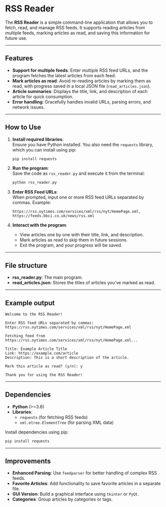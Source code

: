 # RSS Reader

The **RSS Reader** is a simple command-line application that allows you to fetch, read, and manage RSS feeds. It supports reading articles from multiple feeds, marking articles as read, and saving this information for future use.

---

## Features

- **Support for multiple feeds**: Enter multiple RSS feed URLs, and the program fetches the latest articles from each feed.  
- **Mark articles as read**: Avoid re-reading articles by marking them as read, with progress saved in a local JSON file (`read_articles.json`).  
- **Article summaries**: Displays the title, link, and description of each article for quick consumption.  
- **Error handling**: Gracefully handles invalid URLs, parsing errors, and network issues.  

---

## How to Use

1. **Install required libraries**:  
   Ensure you have Python installed. You also need the `requests` library, which you can install using pip:  
   ```bash
   pip install requests
   ```

2. **Run the program**:  
   Save the code as `rss_reader.py` and execute it from the terminal:  
   ```bash
   python rss_reader.py
   ```

3. **Enter RSS Feed URLs**:  
   When prompted, input one or more RSS feed URLs separated by commas. Example:  
   ```
   https://rss.nytimes.com/services/xml/rss/nyt/HomePage.xml, https://feeds.bbci.co.uk/news/rss.xml
   ```

4. **Interact with the program**:  
   - View articles one by one with their title, link, and description.  
   - Mark articles as read to skip them in future sessions.  
   - Exit the program, and your progress will be saved.

---

## File structure

- **rss_reader.py**: The main program.  
- **read_articles.json**: Stores the titles of articles you've marked as read.  

---

## Example output

```
Welcome to the RSS Reader!

Enter RSS feed URLs separated by commas: https://rss.nytimes.com/services/xml/rss/nyt/HomePage.xml

Fetching feed from https://rss.nytimes.com/services/xml/rss/nyt/HomePage.xml...

Title: Example Article Title
Link: https://example.com/article
Description: This is a short description of the article.

Mark this article as read? (y/n): y

Thank you for using the RSS Reader!
```

---

## Dependencies

- **Python** (>=3.6)  
- **Libraries**:  
  - `requests` (for fetching RSS feeds)  
  - `xml.etree.ElementTree` (for parsing XML data)  

Install dependencies using pip:  
```bash
pip install requests
```

---

## Improvements

- **Enhanced Parsing**: Use `feedparser` for better handling of complex RSS feeds.  
- **Favorite Articles**: Add functionality to save favorite articles in a separate file.  
- **GUI Version**: Build a graphical interface using `tkinter` or `PyQt`.  
- **Categories**: Group articles by categories or tags.